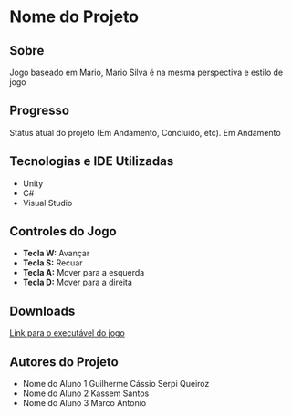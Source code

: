 # Nome do Projeto

## Sobre
Jogo baseado em Mario, Mario Silva é na mesma perspectiva e estilo de jogo

## Progresso
Status atual do projeto (Em Andamento, Concluído, etc). 
Em Andamento

## Tecnologias e IDE Utilizadas
- Unity
- C#
- Visual Studio

## Controles do Jogo
- **Tecla W:** Avançar
- **Tecla S:** Recuar
- **Tecla A:** Mover para a esquerda
- **Tecla D:** Mover para a direita

## Downloads
[Link para o executável do jogo](https://placeholder.com)

## Autores do Projeto
- Nome do Aluno 1 Guilherme Cássio Serpi Queiroz
- Nome do Aluno 2 Kassem Santos
- Nome do Aluno 3 Marco Antonio
